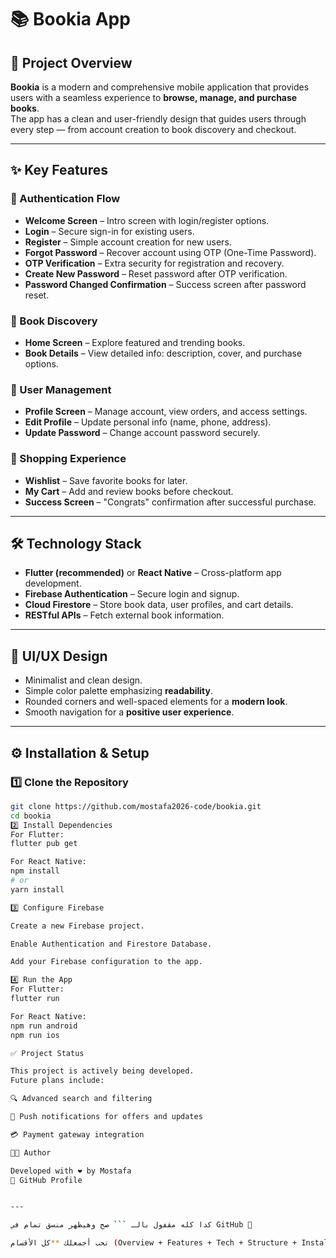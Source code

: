 # 📚 Bookia App

## 🚀 Project Overview
**Bookia** is a modern and comprehensive mobile application that provides users with a seamless experience to **browse, manage, and purchase books**.  
The app has a clean and user-friendly design that guides users through every step — from account creation to book discovery and checkout.

---

## ✨ Key Features

### 🔑 Authentication Flow
- **Welcome Screen** – Intro screen with login/register options.  
- **Login** – Secure sign-in for existing users.  
- **Register** – Simple account creation for new users.  
- **Forgot Password** – Recover account using OTP (One-Time Password).  
- **OTP Verification** – Extra security for registration and recovery.  
- **Create New Password** – Reset password after OTP verification.  
- **Password Changed Confirmation** – Success screen after password reset.  

### 📖 Book Discovery
- **Home Screen** – Explore featured and trending books.  
- **Book Details** – View detailed info: description, cover, and purchase options.  

### 👤 User Management
- **Profile Screen** – Manage account, view orders, and access settings.  
- **Edit Profile** – Update personal info (name, phone, address).  
- **Update Password** – Change account password securely.  

### 🛒 Shopping Experience
- **Wishlist** – Save favorite books for later.  
- **My Cart** – Add and review books before checkout.  
- **Success Screen** – "Congrats" confirmation after successful purchase.  

---

## 🛠 Technology Stack
- **Flutter (recommended)** or **React Native** – Cross-platform app development.  
- **Firebase Authentication** – Secure login and signup.  
- **Cloud Firestore** – Store book data, user profiles, and cart details.  
- **RESTful APIs** – Fetch external book information.  

---

## 🎨 UI/UX Design
- Minimalist and clean design.  
- Simple color palette emphasizing **readability**.  
- Rounded corners and well-spaced elements for a **modern look**.  
- Smooth navigation for a **positive user experience**.  

---

## ⚙️ Installation & Setup

### 1️⃣ Clone the Repository
```bash
git clone https://github.com/mostafa2026-code/bookia.git
cd bookia
2️⃣ Install Dependencies
For Flutter:
flutter pub get

For React Native:
npm install
# or
yarn install

3️⃣ Configure Firebase

Create a new Firebase project.

Enable Authentication and Firestore Database.

Add your Firebase configuration to the app.

4️⃣ Run the App
For Flutter:
flutter run

For React Native:
npm run android
npm run ios

✅ Project Status

This project is actively being developed.
Future plans include:

🔍 Advanced search and filtering

🔔 Push notifications for offers and updates

💳 Payment gateway integration

👨‍💻 Author

Developed with ❤️ by Mostafa
🔗 GitHub Profile


---

كدا كله مقفول بالـ ``` صح وهيظهر منسق تمام في GitHub 🎯  

تحب أجمعلك **كل الأقسام (Overview + Features + Tech + Structure + Installation)** في ملف واحد كامل `README.md` وأبعتهولك نسخة نه
